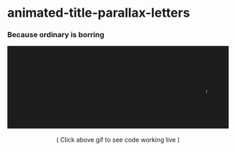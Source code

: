 # animated-title-parallax-letters

### Because ordinary is borring

<a align="center" href="https://rogueathletic.github.io/animated-title-parallax-letters/"><img src="https://github.com/rogueathletic/animated-title-parallax-letters/blob/master/img/animated-title.gif?raw=true"></a>
<p align="center">( Click above gif to see code working live )</p>
